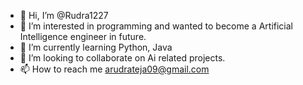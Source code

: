 - 👋 Hi, I’m @Rudra1227
- 👀 I’m interested in programming and wanted to become a Artificial Intelligence engineer in future.
- 🌱 I’m currently learning Python, Java
- 💞️ I’m looking to collaborate on Ai related projects.
- 📫 How to reach me arudrateja09@gmail.com

<!---
Rudra1227/Rudra1227 is a ✨ special ✨ repository because its `README.md` (this file) appears on your GitHub profile.
You can click the Preview link to take a look at your changes.
--->
